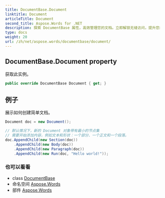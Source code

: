 ```yaml
---
title: DocumentBase.Document
linktitle: Document
articleTitle: Document
second_title: Aspose.Words for .NET
description: 探索 DocumentBase 属性，高效管理您的文档。立即解锁无缝访问，提升您的工作流程！
type: docs
weight: 20
url: /zh/net/aspose.words/documentbase/document/
---
```

## DocumentBase.Document property

获取此实例。

```csharp
public override DocumentBase Document { get; }
```

## 例子

展示如何创建简单文档。

```csharp
Document doc = new Document();

// 默认情况下，新的 Document 对象带有最小的节点集
// 需要开始添加内容，例如文本和形状：一个部分、一个正文和一个段落。
doc.AppendChild(new Section(doc))
    .AppendChild(new Body(doc))
    .AppendChild(new Paragraph(doc))
    .AppendChild(new Run(doc, "Hello world!"));
```

### 也可以看看

* class [DocumentBase](../)
* 命名空间 [Aspose.Words](../../../aspose.words/)
* 部件 [Aspose.Words](../../../)
